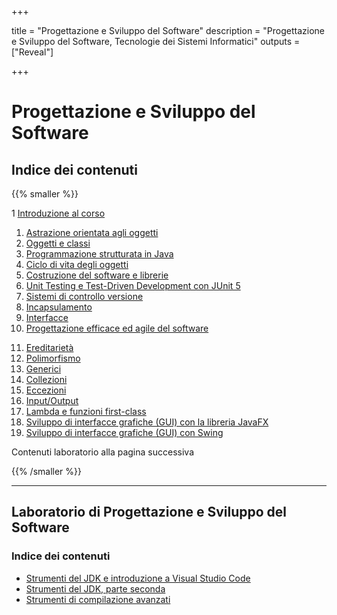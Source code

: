 
+++

title = "Progettazione e Sviluppo del Software"
description = "Progettazione e Sviluppo del Software, Tecnologie dei Sistemi Informatici"
outputs = ["Reveal"]

+++

# Progettazione e Sviluppo del Software

## Indice dei contenuti

{{% smaller %}}

<div class="container">
<div class="col">

1 [Introduzione al corso](intro/)
1. [Astrazione orientata agli oggetti](oo-abstraction/)
1. [Oggetti e classi](objects/)
1. [Programmazione strutturata in Java](java-structured-programming/)
1. [Ciclo di vita degli oggetti](objects-lifecycle/)
1. [Costruzione del software e librerie](build-systems/)
1. [Unit Testing e Test-Driven Development con JUnit 5](junit-tdd/)
1. [Sistemi di controllo versione](git/)
1. [Incapsulamento](encapsulation/)
1. [Interfacce](interfaces/)
1. [Progettazione efficace ed agile del software](intro-agile-sw-design-patterns/)


</div>
<div class="col">

11. [Ereditarietà](inheritance/)
1. [Polimorfismo](polymorphism/)
1. [Generici](generics/)
1. [Collezioni](collections/)
1. [Eccezioni](exceptions/)
1. [Input/Output](io/)
1. [Lambda e funzioni first-class](lambdas/)
1. [Sviluppo di interfacce grafiche (GUI) con la libreria JavaFX](guis-javafx/)
1. [Sviluppo di interfacce grafiche (GUI) con Swing](guis-swing/)

<!-- 
1. [Meccanismi avanzati: classi innestate, enum](advanced-mechanisms-nested-enums/) 
1. [Stream e manipolazione di flussi di dati](stream/)
1. [Collezioni generiche, erasure, e wildcard](generic-collections-advanced/) 
-->

</div></div>

Contenuti laboratorio alla pagina successiva

{{% /smaller %}}

---

## Laboratorio di Progettazione e Sviluppo del Software

### Indice dei contenuti

* [Strumenti del JDK e introduzione a Visual Studio Code](lab/01-basic-tools/)
* [Strumenti del JDK, parte seconda](lab/02-more-tools/)
* [Strumenti di compilazione avanzati](lab/02-advanced-tooling-gradle/)
